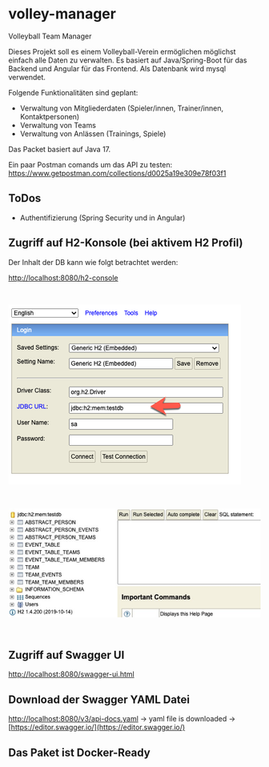 # volley-manager

Volleyball Team Manager

Dieses Projekt soll es einem Volleyball-Verein ermöglichen möglichst einfach alle Daten zu verwalten. Es basiert auf Java/Spring-Boot für das Backend und Angular für das Frontend. Als Datenbank wird mysql verwendet.

Folgende Funktionalitäten sind geplant:

- Verwaltung von Mitgliederdaten (Spieler/innen, Trainer/innen, Kontaktpersonen)
- Verwaltung von Teams
- Verwaltung von Anlässen (Trainings, Spiele)

Das Packet basiert auf Java 17.

Ein paar Postman comands um das API zu testen:
https://www.getpostman.com/collections/d0025a19e309e78f03f1

## ToDos

- Authentifizierung (Spring Security und in Angular)

## Zugriff auf H2-Konsole (bei aktivem H2 Profil)

Der Inhalt der DB kann wie folgt betrachtet werden:

[http://localhost:8080/h2-console ](http://localhost:8080/h2-console)

<br>

![h2-console.png](readme/h2-console.png)

<br>

![h2-db.jpg](readme/h2-db.jpg)

<br>


## Zugriff auf Swagger UI

[http://localhost:8080/swagger-ui.html](http://localhost:8080/swagger-ui.html)

## Download der Swagger YAML Datei

[http://localhost:8080/v3/api-docs.yaml](http://localhost:8080/v3/api-docs.yaml)
 -> yaml file is downloaded -> [https://editor.swagger.io/](https://editor.swagger.io/)
 
 ## Das Paket ist Docker-Ready

